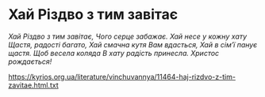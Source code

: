 Хай Різдво з тим завітає
================================================================

_Хай Різдво з тим завітає,
Чого серце забажає.
Хай несе у кожну хату
Щастя, радості багато,
Хай смачна кутя Вам вдасться,
Хай в сім’ї панує щастя.
Щоб весела коляда
В хату радість принесла.
Христос рождається!_


https://kyrios.org.ua/literature/vinchuvannya/11464-haj-rizdvo-z-tim-zavitae.html.txt
